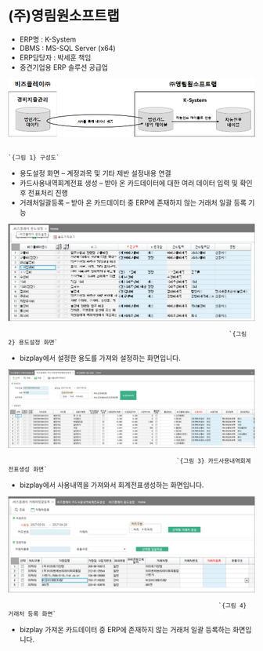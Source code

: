 # \(주\)영림원소프트랩

 - ERP명 : K-System  
 - DBMS : MS-SQL Server \(x64\)  
 - ERP담당자 : 박세훈 책임  
 - 중견기업용 ERP 솔루션 공급업

![](../../../../.gitbook/assets/image%20%28106%29.png)

                                                                            `{그림 1} 구성도`

 - 용도설정 화면 – 계정과목 및 기타 제반 설정내용 연결  
 - 카드사용내역회계전표 생성 – 받아 온 카드데이터에 대한 여러 데이터 입력 및 확인 후 전표처리 진행  
 - 거래처일괄등록 – 받아 온 카드데이터 중 ERP에 존재하지 않는 거래처 일괄 등록 기능

![](../../../../.gitbook/assets/image%20%28224%29.png)

                                                                   `{그림 2} 용도설정 화면`

 - bizplay에서 설정한 용도를 가져와 설정하는 화면입니다.

![](../../../../.gitbook/assets/image%20%28157%29.png)

                                                    `{그림 3} 카드사용내역회계전표생성 화면`

 - bizplay에서 사용내역을 가져와서 회계전표생성하는 화면입니다.

![](../../../../.gitbook/assets/image%20%2881%29.png)

                                                                `{그림 4} 거래처 등록 화면`

 - bizplay 가져온 카드데이터 중 ERP에 존재하지 않는 거래처 일괄 등록하는 화면입니다.

